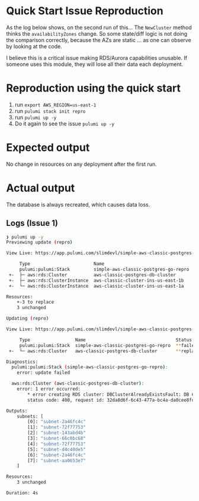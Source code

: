Quick Start Issue Reproduction
=============================

As the log below shows, on the second run of this... The `NewCluster` method thinks the `availabilityZones` change. So some state/diff logic is not doing the comparison correctly, because the AZs are static ... as one can observe by looking at the code.

I believe this is a critical issue making RDS/Aurora capabilities unusable. If someone uses this module, they will lose all their data each deployment.

# Reproduction using the quick start
1. run `export AWS_REGION=us-east-1`
2. run `pulumi stack init repro`
3. run `pulumi up -y`
4. Do it again to see the issue `pulumi up -y`

# Expected output
No change in resources on any deployment after the first run.

# Actual output
The database is always recreated, which causes data loss.

## Logs (Issue 1)
```bash
❯ pulumi up -y
Previewing update (repro)

View Live: https://app.pulumi.com/slimdevl/simple-aws-classic-postgres-go/repro/previews/21266701-525d-49d8-ae4b-e194fa92baec

     Type                        Name                                  Plan        Info
     pulumi:pulumi:Stack         simple-aws-classic-postgres-go-repro
 +-  ├─ aws:rds:Cluster          aws-classic-postgres-db-cluster       replace     [diff: ~availabilityZones]
 +-  ├─ aws:rds:ClusterInstance  aws-classic-cluster-ins-us-east-1b    replace     [diff: ~clusterIdentifier]
 +-  └─ aws:rds:ClusterInstance  aws-classic-cluster-ins-us-east-1a    replace     [diff: ~clusterIdentifier]

Resources:
    +-3 to replace
    3 unchanged

Updating (repro)

View Live: https://app.pulumi.com/slimdevl/simple-aws-classic-postgres-go/repro/updates/2

     Type                 Name                                  Status                   Info
     pulumi:pulumi:Stack  simple-aws-classic-postgres-go-repro  **failed**               1 error
 +-  └─ aws:rds:Cluster   aws-classic-postgres-db-cluster       **replacing failed**     [diff: ~availabilityZones]; 1 error

Diagnostics:
  pulumi:pulumi:Stack (simple-aws-classic-postgres-go-repro):
    error: update failed

  aws:rds:Cluster (aws-classic-postgres-db-cluster):
    error: 1 error occurred:
    	* error creating RDS cluster: DBClusterAlreadyExistsFault: DB Cluster already exists
    	status code: 400, request id: 32da8d6f-6c43-477a-bc4a-da0cee8fd153

Outputs:
    subnets: [
        [0]: "subnet-2a46fc4c"
        [1]: "subnet-72f77753"
        [2]: "subnet-143abd4b"
        [3]: "subnet-66c0bc68"
        [4]: "subnet-72f77753"
        [5]: "subnet-d4c40de5"
        [6]: "subnet-2a46fc4c"
        [7]: "subnet-aa0653e7"
    ]

Resources:
    3 unchanged

Duration: 4s
```